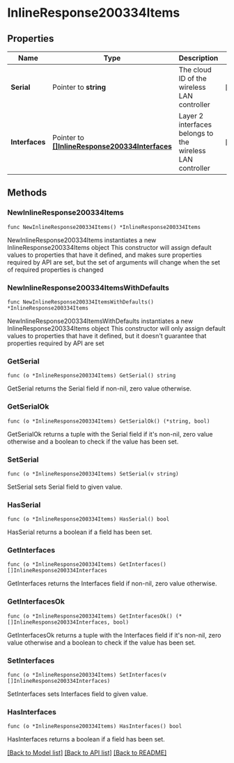 # InlineResponse200334Items

## Properties

Name | Type | Description | Notes
------------ | ------------- | ------------- | -------------
**Serial** | Pointer to **string** | The cloud ID of the wireless LAN controller | [optional] 
**Interfaces** | Pointer to [**[]InlineResponse200334Interfaces**](InlineResponse200334Interfaces.md) | Layer 2 interfaces belongs to the wireless LAN controller | [optional] 

## Methods

### NewInlineResponse200334Items

`func NewInlineResponse200334Items() *InlineResponse200334Items`

NewInlineResponse200334Items instantiates a new InlineResponse200334Items object
This constructor will assign default values to properties that have it defined,
and makes sure properties required by API are set, but the set of arguments
will change when the set of required properties is changed

### NewInlineResponse200334ItemsWithDefaults

`func NewInlineResponse200334ItemsWithDefaults() *InlineResponse200334Items`

NewInlineResponse200334ItemsWithDefaults instantiates a new InlineResponse200334Items object
This constructor will only assign default values to properties that have it defined,
but it doesn't guarantee that properties required by API are set

### GetSerial

`func (o *InlineResponse200334Items) GetSerial() string`

GetSerial returns the Serial field if non-nil, zero value otherwise.

### GetSerialOk

`func (o *InlineResponse200334Items) GetSerialOk() (*string, bool)`

GetSerialOk returns a tuple with the Serial field if it's non-nil, zero value otherwise
and a boolean to check if the value has been set.

### SetSerial

`func (o *InlineResponse200334Items) SetSerial(v string)`

SetSerial sets Serial field to given value.

### HasSerial

`func (o *InlineResponse200334Items) HasSerial() bool`

HasSerial returns a boolean if a field has been set.

### GetInterfaces

`func (o *InlineResponse200334Items) GetInterfaces() []InlineResponse200334Interfaces`

GetInterfaces returns the Interfaces field if non-nil, zero value otherwise.

### GetInterfacesOk

`func (o *InlineResponse200334Items) GetInterfacesOk() (*[]InlineResponse200334Interfaces, bool)`

GetInterfacesOk returns a tuple with the Interfaces field if it's non-nil, zero value otherwise
and a boolean to check if the value has been set.

### SetInterfaces

`func (o *InlineResponse200334Items) SetInterfaces(v []InlineResponse200334Interfaces)`

SetInterfaces sets Interfaces field to given value.

### HasInterfaces

`func (o *InlineResponse200334Items) HasInterfaces() bool`

HasInterfaces returns a boolean if a field has been set.


[[Back to Model list]](../README.md#documentation-for-models) [[Back to API list]](../README.md#documentation-for-api-endpoints) [[Back to README]](../README.md)


